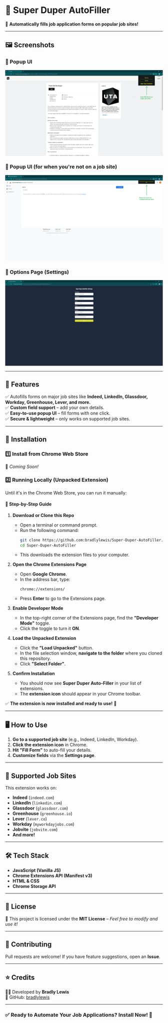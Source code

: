 # 📌 Super Duper AutoFiller  
🚀 **Automatically fills job application forms on popular job sites!**  

---

## 🖼 Screenshots

### 🔹 Popup UI
![Popup UI](popup.png)

### 🔹 Popup UI (for when you're not on a job site)
![Autofill Example](popup_alt.png)

### 🔹 Options Page (Settings)
![Options Page](options.png)

---

## 🔹 Features
✅ Autofills forms on major job sites like **Indeed, LinkedIn, Glassdoor, Workday, Greenhouse, Lever, and more.**  
✅ **Custom field support** – add your own details.  
✅ **Easy-to-use popup UI** – fill forms with one click.  
✅ **Secure & lightweight** – only works on supported job sites.  

---

## 🔧 Installation
### 1️⃣ Install from Chrome Web Store  
🔗 _Coming Soon!_  

### 2️⃣ Running Locally (Unpacked Extension)
Until it's in the Chrome Web Store, you can run it manually:

#### **🔹 Step-by-Step Guide**
1. **Download or Clone this Repo**  
   - Open a terminal or command prompt.  
   - Run the following command:  
     ```sh
     git clone https://github.com:bradlylewis/Super-Duper-AutoFiller.git
     cd Super-Duper-AutoFiller
     ```
   - This downloads the extension files to your computer.

2. **Open the Chrome Extensions Page**  
   - Open **Google Chrome**.  
   - In the address bar, type:  
     ```
     chrome://extensions/
     ```
   - Press **Enter** to go to the Extensions page.

3. **Enable Developer Mode**  
   - In the top-right corner of the Extensions page, find the **"Developer Mode"** toggle.  
   - Click the toggle to turn it **ON**.

4. **Load the Unpacked Extension**  
   - Click the **"Load Unpacked"** button.  
   - In the file selection window, **navigate to the folder** where you cloned this repository.  
   - Click **"Select Folder"**.

5. **Confirm Installation**  
   - You should now see **Super Duper Auto-Filler** in your list of extensions.  
   - The **extension icon** should appear in your Chrome toolbar.  

✅ **The extension is now installed and ready to use!** 🎉  

---

## 🖥️ How to Use
1. **Go to a supported job site** (e.g., Indeed, LinkedIn, Workday).  
2. **Click the extension icon** in Chrome.  
3. **Hit "Fill Form"** to auto-fill your details.  
4. **Customize fields** via the **Settings page**.  

---

## 🔹 Supported Job Sites
This extension works on:  
- **Indeed** (`indeed.com`)  
- **LinkedIn** (`linkedin.com`)  
- **Glassdoor** (`glassdoor.com`)  
- **Greenhouse** (`greenhouse.io`)  
- **Lever** (`lever.co`)  
- **Workday** (`myworkdayjobs.com`)  
- **Jobvite** (`jobvite.com`)  
- **And more!**  

---

## 🛠️ Tech Stack
- **JavaScript (Vanilla JS)**
- **Chrome Extensions API (Manifest v3)**
- **HTML & CSS**
- **Chrome Storage API**

---

## 📜 License
📄 This project is licensed under the **MIT License** – _Feel free to modify and use it!_

---

## 🙌 Contributing
Pull requests are welcome! If you have feature suggestions, open an **Issue**.

---

## ⭐ Credits
👨‍💻 Developed by **Bradly Lewis**  
🔗 GitHub: [bradlylewis](https://github.com/bradlylewis)  

---

### ✅ Ready to Automate Your Job Applications? Install Now! 🚀  
